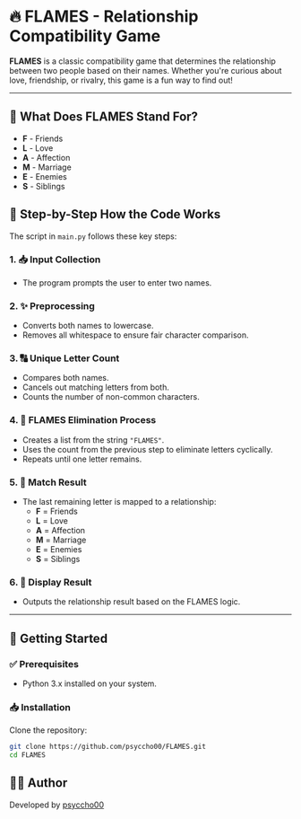# 🔥 FLAMES - Relationship Compatibility Game

**FLAMES** is a classic compatibility game that determines the relationship between two people based on their names. Whether you're curious about love, friendship, or rivalry, this game is a fun way to find out!

---

## 📜 What Does FLAMES Stand For?

- **F** - Friends
- **L** - Love
- **A** - Affection
- **M** - Marriage
- **E** - Enemies
- **S** - Siblings



## 🧠 Step-by-Step How the Code Works

The script in `main.py` follows these key steps:

### 1. 📥 Input Collection
- The program prompts the user to enter two names.

### 2. ✨ Preprocessing
- Converts both names to lowercase.
- Removes all whitespace to ensure fair character comparison.

### 3. 🔠 Unique Letter Count
- Compares both names.
- Cancels out matching letters from both.
- Counts the number of non-common characters.

### 4. 🔁 FLAMES Elimination Process
- Creates a list from the string `"FLAMES"`.
- Uses the count from the previous step to eliminate letters cyclically.
- Repeats until one letter remains.

### 5. 🧩 Match Result
- The last remaining letter is mapped to a relationship:
  - **F** = Friends
  - **L** = Love
  - **A** = Affection
  - **M** = Marriage
  - **E** = Enemies
  - **S** = Siblings

### 6. 🎉 Display Result
- Outputs the relationship result based on the FLAMES logic.

---

## 🚀 Getting Started

### ✅ Prerequisites

- Python 3.x installed on your system.

### 📥 Installation

Clone the repository:

```bash
git clone https://github.com/psyccho00/FLAMES.git
cd FLAMES
```

## 👨‍💻 Author

Developed by [psyccho00](https://github.com/psyccho00)
